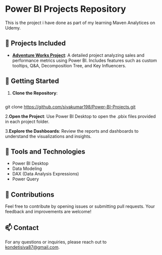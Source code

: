 # Power BI Projects Repository

This is the project i have done as part of my learning Maven Analytices on Udemy.

## 📁 Projects Included

- **[Adventure Works Project](#)**: A detailed project analyzing sales and performance metrics using Power BI. Includes features such as custom tooltips, Q&A, Decomposition Tree, and Key Influencers.

## 🚀 Getting Started

1. **Clone the Repository**: 
   ```bash
  git clone https://github.com/sivakumar198/Power-BI-Projects.git

2.**Open the Project**: Use Power BI Desktop to open the .pbix files provided in each project folder.

3.**Explore the Dashboards**: Review the reports and dashboards to understand the visualizations and insights.

## 🔧 Tools and Technologies
- Power BI Desktop
- Data Modeling
- DAX (Data Analysis Expressions)
- Power Query
## 🤝 Contributions
Feel free to contribute by opening issues or submitting pull requests. Your feedback and improvements are welcome!

## 📫 Contact
For any questions or inquiries, please reach out to kondetisiva87@gmail.com.
